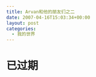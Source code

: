```yaml
---
title: Arvan和他的朋友们之二
date: 2007-04-16T15:03:34+00:00
layout: post
categories:
  - 我的世界
---
```

# 已过期
